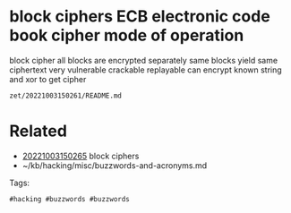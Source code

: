 # block ciphers ECB electronic code book cipher mode of operation
block cipher
all blocks are encrypted separately
same blocks yield same ciphertext
very vulnerable
crackable
replayable
can encrypt known string and xor to get cipher

` zet/20221003150261/README.md `

# Related

- [20221003150265](/zet/20221003150265/README.md) block ciphers
- ~/kb/hacking/misc/buzzwords-and-acronyms.md

Tags:

    #hacking #buzzwords #buzzwords 
